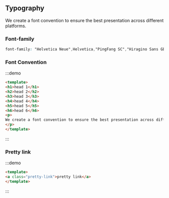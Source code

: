 ## Typography

We create a font convention to ensure the best presentation across different platforms.

### Font-family

```css
font-family: "Helvetica Neue",Helvetica,"PingFang SC","Hiragino Sans GB","Microsoft YaHei","微软雅黑",Arial,sans-serif;
```

### Font Convention
:::demo
```html
<template>
<h1>head 1</h1>
<h2>head 2</h2>
<h3>head 3</h3>
<h4>head 4</h4>
<h5>head 5</h5>
<h6>head 6</h6>
<p>
We create a font convention to ensure the best presentation across different platforms.
</p>
</template>
```
:::

### Pretty link
:::demo
```html
<template>
<a class="pretty-link">pretty link</a>
</template>
```
:::
